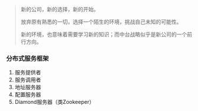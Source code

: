 > 新的公司，新的选择，新的开始。
>
> 放弃原有熟悉的一切，选择一个陌生的环境，挑战自己未知的可能性。
>
> 新的环境，也意味着需要学习新的知识；而中台战略似乎是新公司的一个前行方向。

### 分布式服务框架

1. 服务提供者
2. 服务调用者
3. 地址服务器
4. 配置服务器
5. Diamond服务器（类Zookeeper）